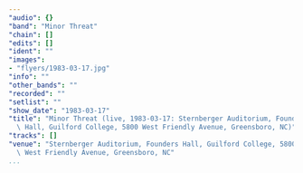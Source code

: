 ```yaml
---
"audio": {}
"band": "Minor Threat"
"chain": []
"edits": []
"ident": ""
"images":
- "flyers/1983-03-17.jpg"
"info": ""
"other_bands": ""
"recorded": ""
"setlist": ""
"show_date": "1983-03-17"
"title": "Minor Threat (live, 1983-03-17: Sternberger Auditorium, Founders\
  \ Hall, Guilford College, 5800 West Friendly Avenue, Greensboro, NC)"
"tracks": []
"venue": "Sternberger Auditorium, Founders Hall, Guilford College, 5800\
  \ West Friendly Avenue, Greensboro, NC"
...
```

